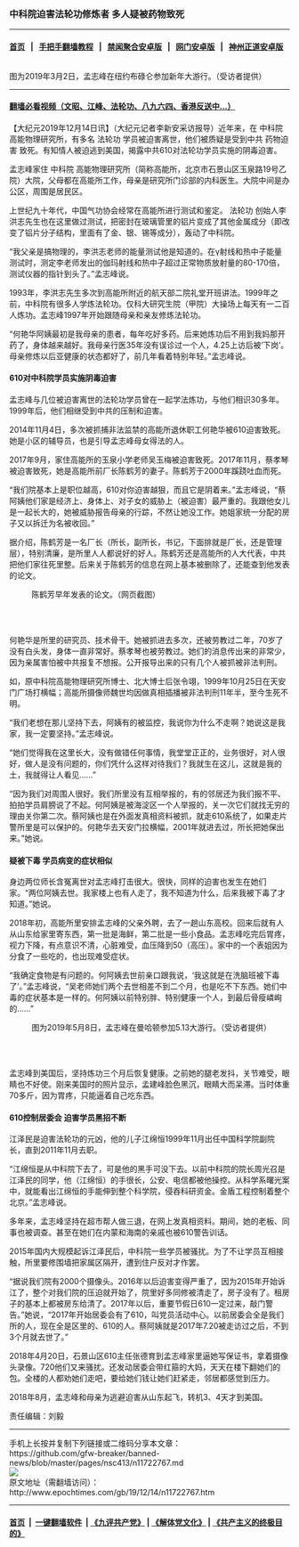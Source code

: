 ### 中科院迫害法轮功修炼者 多人疑被药物致死
------------------------

#### [首页](https://github.com/gfw-breaker/banned-news/blob/master/README.md) &nbsp;&nbsp;|&nbsp;&nbsp; [手把手翻墙教程](https://github.com/gfw-breaker/guides/wiki) &nbsp;&nbsp;|&nbsp;&nbsp; [禁闻聚合安卓版](https://github.com/gfw-breaker/bn-android) &nbsp;&nbsp;|&nbsp;&nbsp; [网门安卓版](https://github.com/oGate2/oGate) &nbsp;&nbsp;|&nbsp;&nbsp; [神州正道安卓版](https://github.com/SzzdOgate/update) 



<div><img alt="" class="aligncenter wp-post-image" src="http://i.epochtimes.com/assets/uploads/2019/12/IMG_0649-1-600x400.jpg"/>
<div class="red16 caption">
 <p>
  图为2019年3月2日，孟志峰在纽约布碌仑参加新年大游行。（受访者提供）
 </p>
</div>
</div><hr/>

#### [翻墙必看视频（文昭、江峰、法轮功、八九六四、香港反送中...）](https://github.com/gfw-breaker/banned-news/blob/master/pages/link3.md)

<div><p>
 【大纪元2019年12月14日讯】（大纪元记者李新安采访报导）近年来，在
 <ok href="http://www.epochtimes.com/gb/tag/%E4%B8%AD%E7%A7%91%E9%99%A2.html">
  中科院
 </ok>
 高能物理研究所，有多名
 <ok href="http://www.epochtimes.com/gb/tag/%E6%B3%95%E8%BD%AE%E5%8A%9F.html">
  法轮功
 </ok>
 学员被迫害离世，他们被质疑是受到中共
 <ok href="http://www.epochtimes.com/gb/tag/%E8%8D%AF%E7%89%A9%E8%BF%AB%E5%AE%B3.html">
  药物迫害
 </ok>
 致死。有知情人被迫逃到美国，揭露中共610对法轮功学员实施的阴毒迫害。
</p>
<p>
 孟志峰家住
 <ok href="http://www.epochtimes.com/gb/tag/%E4%B8%AD%E7%A7%91%E9%99%A2.html">
  中科院
 </ok>
 高能物理研究所（简称高能所，北京市石景山区玉泉路19号乙院）大院，父母都在高能所工作，母亲是研究所门诊部的内科医生。大院中间是办公区，周围是居民区。
</p>
<p>
 上世纪九十年代，中国气功协会经常在高能所进行测试和鉴定。
 <ok href="http://www.epochtimes.com/gb/tag/%E6%B3%95%E8%BD%AE%E5%8A%9F.html">
  法轮功
 </ok>
 创始人李洪志先生也在这里做过测试，把密封在玻璃管里的铝片变成了其他金属成分（即改变了铝片分子结构，里面有了金、银、锡等成分），轰动了中科院。
</p>
<p>
 “我父亲是搞物理的，李洪志老师的能量测试他是知道的。在γ射线和热中子能量测试时，测定李老师发出的伽玛射线和热中子超过正常物质放射量的80-170倍，测试仪器的指针到头了。”孟志峰说。
</p>
<p>
 1993年，李洪志先生多次到高能所附近的航天部二院礼堂开班讲法。1999年之前，中科院有很多人学炼法轮功。仅科大研究生院（甲院）大操场上每天有一二百人炼功。孟志峰1997年开始跟随母亲和亲友修炼法轮功。
</p>
<p>
 “何艳华阿姨最初是我母亲的患者，每年吃好多药。后来她炼功后不用到我妈那开药了，身体越来越好。我母亲行医35年没有误诊过一个人，4.25上访后被‘下岗’。母亲修炼以后亚健康的状态都好了，前几年看着特别年轻。”孟志峰说。
</p>
<h4>
 610对中科院学员实施阴毒迫害
</h4>
<p>
 孟志峰与几位被迫害离世的法轮功学员曾在一起学法炼功，与他们相识30多年。1999年后，他们相继受到中共的压制和迫害。
</p>
<p>
 2014年11月4日，多次被抓捕非法监禁的高能所退休职工何艳华被610迫害致死。她是小区的辅导员，也是引导孟志峰母女得法的人。
</p>
<p>
 2017年9月，家住高能所的玉泉小学老师吴玉梅被迫害致死。2017年11月，蔡孝琴被迫害致死，她是高能所前厂长陈鹤芳的妻子。陈鹤芳于2000年蹊跷吐血而死。
</p>
<p>
 “我们院基本上是职位越高，610对你迫害越狠，而且它是阴着来。”孟志峰说，“蔡阿姨他们家是经济上、身体上、对子女的威胁上（被迫害）最严重的。我跟他女儿是一起长大的，她被威胁报告母亲的行踪，不然让她没工作。她姐家统一分配的房子又以拆迁为名被收回。”
</p>
<p>
 据介绍，陈鹤芳是一名厂长（所长，副所长，书记，下面排就是厂长，还是管理层），特别清廉，是所里人人都说好的好人。陈鹤芳还是高能所的人大代表，中共把他们家往死里整。后来关于陈鹤芳的信息在网上基本被删除了，还能查到他发表的论文。
</p>
<figure class="wp-caption aligncenter" id="attachment_11722781" style="width: 450px">
 <ok href="http://i.epochtimes.com/assets/uploads/2019/12/B1_meitu_1.jpg">
  <img alt="" class="size-medium wp-image-11722781" src="http://i.epochtimes.com/assets/uploads/2019/12/B1_meitu_1-450x300.jpg"/>
 </ok>
 <br/><figcaption class="wp-caption-text">
  陈鹤芳早年发表的论文。（网页截图）
 </figcaption><br/>
</figure><br/>
<p>
 何艳华是所里的研究员、技术骨干。她被抓进去多次，还被劳教过二年，70岁了没有白头发，身体一直非常好。蔡孝琴也被劳教过。她们的消息传出来的非常少，因为亲属害怕被中共报复不想报。公开报导出来的只有几个人被抓被非法判刑。
</p>
<p>
 如，原中科院高能物理研究所博士、北大博士后张令翊，1999年10月25日在天安门广场打横幅；高能所摄像师魏世均因做真相插播被非法判刑11年半，至今生死不明。
</p>
<p>
 “我们老想在那儿坚持下去，阿姨有的被监控，我说你为什么不走啊？她说这是我家，我一定要坚持。”孟志峰说。
</p>
<p>
 “她们觉得我在这里长大，没有做错任何事情，我堂堂正正的，业务很好，对人很好，做人是没有问题的，你们凭什么这样对待我们？我就生在这儿，这就是我的土，我就得让人看见……”
</p>
<p>
 “因为我们对周围人很好。我们所里没有互相举报的，有的邻居还为我们报不平、拍拍学员肩膀说了不起。何阿姨是被海淀区一个人举报的，关一次它们就找无穷的理由关你第二次。蔡阿姨也是在外面发真相资料被抓，就走610系统了，如果走片警所里是可以保护的。何艳华去天安门拉横幅，2001年就进去过，所长把她保出来。”她说。
</p>
<h4>
 疑被下毒 学员病变的症状相似
</h4>
<p>
 身边两位师长含冤离世对孟志峰打击很大。很快，同样的迫害也发生在她们家。“两位阿姨去世。我家楼上也有人走了，我不知道为什么，后来我被下毒了才知道。”她说。
</p>
<p>
 2018年初，高能所里安排孟志峰的父亲外聘，去了一趟山东高校。回来后就有人从山东给家里寄东西，第一批是海鲜，第二批是一些小食品。孟志峰吃完后胃疼，视力下降，有点意识不清，心脏难受，血压降到50（高压）。家中的一个表姐因为分食了一些吃的，也出现难受症状。
</p>
<p>
 “我确定食物是有问题的。何阿姨去世前亲口跟我说，‘我这就是在洗脑班被下毒了’。”孟志峰说，“吴老师她们两个去世相差不到二个月，也是吃不下东西。她们中毒的症状基本是一样的。何阿姨以前特别胖、特别健康一个人，到最后骨瘦嶙峋的……”
</p>
<figure class="wp-caption aligncenter" id="attachment_11722784" style="width: 450px">
 <ok href="http://i.epochtimes.com/assets/uploads/2019/12/IMG_1120.jpg">
  <img alt="" class="wp-image-11722784 size-medium" src="http://i.epochtimes.com/assets/uploads/2019/12/IMG_1120-450x337.jpg"/>
 </ok>
 <br/><figcaption class="wp-caption-text">
  图为2019年5月8日，孟志峰在曼哈顿参加5.13大游行。（受访者提供）
 </figcaption><br/>
</figure><br/>
<p>
 孟志峰到美国后，坚持炼功三个月后恢复健康。之前她的腿老发抖，关节难受，眼睛也不好使。刚来美国时的照片显示，孟建峰脸色黑沉，眼睛大而呆滞。当时体重70多斤，因为胃疼，只能逼着自己吃东西。
</p>
<h4>
 610控制居委会 迫害学员黑招不断
</h4>
<p>
 江泽民是迫害法轮功的元凶，他的儿子江绵恒1999年11月出任中国科学院副院长，直到2011年11月去职。
</p>
<p>
 “江绵恒是从中科院下去了，可是他的黑手可没下去。以前中科院的院长周光召是江泽民的同学，他（江绵恒）的手很长，公安、电信都被他操控。从科学系曙光案中，就能看出江绵恒的手能伸到整个科学院，侵吞科研资金。金盾工程控制着整个北京。”孟志峰说。
</p>
<p>
 多年来，孟志峰坚持在超市帮人做三退，在网上发真相资料。期间，她的老板、同事也被调查。甚至在她们在内蒙和海南的亲戚也被610警告训话。
</p>
<p>
 2015年国内大规模起诉江泽民后，中科院一些学员被骚扰。为了不让学员互相接触，所里要修围墙把家属区隔开，遭到住户反对才作罢。
</p>
<p>
 “据说我们院有2000个摄像头。2016年以后迫害变得严重了，因为2015年开始诉江了，整个对我们院的压迫就开始了，院里好多同修被清走了，房子没有了。租房子的基本上都被房东给清了。2017年以后，重要节假日610一定过来，敲门警告。”她说，“2017年开始居委会有了610，叫党员活动中心。以前居委会全是我们所的人，现在全是区里的、610的人。蔡阿姨就是2017年7.20被走访过之后，不到3个月就去世了。”
</p>
<p>
 2018年4月20日，石景山区610主任张德育到孟志峰家里逼她写保证书，拿着摄像头录像。720他们又来骚扰。还发动居委会带红箍的大妈，天天在楼下翻她们的包。全楼的人都劝她们走吧，要给她们钱让她们赶紧走，邻居都感觉到压力。
</p>
<p>
 2018年8月，孟志峰和母亲为逃避迫害从山东起飞，转机3、4天才到美国。
</p>
<p>
 责任编辑：刘毅
</p>
</div>
<hr/>
手机上长按并复制下列链接或二维码分享本文章：<br/>
https://github.com/gfw-breaker/banned-news/blob/master/pages/nsc413/n11722767.md <br/>
<a href='https://github.com/gfw-breaker/banned-news/blob/master/pages/nsc413/n11722767.md'><img src='https://github.com/gfw-breaker/banned-news/blob/master/pages/nsc413/n11722767.md.png'/></a> <br/>
原文地址（需翻墙访问）：http://www.epochtimes.com/gb/19/12/14/n11722767.htm


------------------------
#### [首页](https://github.com/gfw-breaker/banned-news/blob/master/README.md) &nbsp;|&nbsp; [一键翻墙软件](https://github.com/gfw-breaker/nogfw/blob/master/README.md) &nbsp;| [《九评共产党》](https://github.com/gfw-breaker/9ping.md/blob/master/README.md#九评之一评共产党是什么) | [《解体党文化》](https://github.com/gfw-breaker/jtdwh.md/blob/master/README.md) | [《共产主义的终极目的》](https://github.com/gfw-breaker/gczydzjmd.md/blob/master/README.md)


<img src='http://gfw-breaker.win/banned-news/pages/nsc413/n11722767.md' width='0px' height='0px'/>